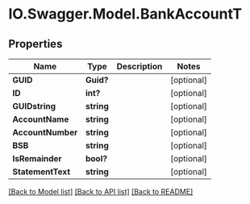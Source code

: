 # IO.Swagger.Model.BankAccountT
## Properties

Name | Type | Description | Notes
------------ | ------------- | ------------- | -------------
**GUID** | **Guid?** |  | [optional] 
**ID** | **int?** |  | [optional] 
**GUIDstring** | **string** |  | [optional] 
**AccountName** | **string** |  | [optional] 
**AccountNumber** | **string** |  | [optional] 
**BSB** | **string** |  | [optional] 
**IsRemainder** | **bool?** |  | [optional] 
**StatementText** | **string** |  | [optional] 

[[Back to Model list]](../Models) [[Back to API list]](../Api) [[Back to README]](../README.md)

